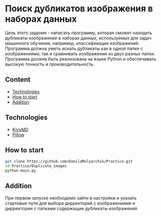 # Поиск дубликатов изображения в наборах данных 
Цель этого задания - написать программу, которая сможет находить дубликаты
изображений в наборах данных, используемых для задач машинного обучения,
например, классификации изображений. Программа должна уметь искать дубликаты
как в одной папке с изображениями, так и сравнивать изображения из двух разных
папок. Программа должна быть реализована на языке Python и обеспечивать высокую
точность и производительность.

## Content
- [Technologies](#id_technologies)
- [How to start](#how_to_start)
- [Addition](#addition)

<a id='id_technologies'></a>
## Technologies
- [KivyMD](https://kivymd.readthedocs.io/en/latest/)
- [Pillow](https://python-pillow.org)

<a id='how_to_start'></a>
## How to start
```sh
git clone https://github.com/DanilaMulyarchik/Practice.git
cd Practice/Duplicate_images
python main.py
```

<a id='addition'></a>
## Addition 
При первом запуске необходимо зайти в настройки и указать стартовые пути для 
выбора дирректорий с изображениями и дирректории с папками содержащие дубликаты
изображений 
